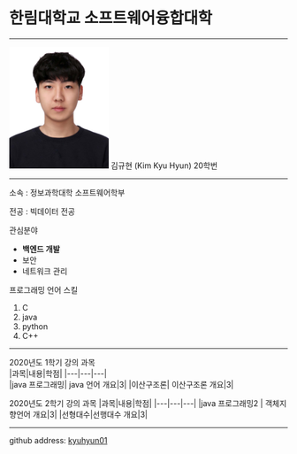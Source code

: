 # 한림대학교 소프트웨어융합대학
---
<img src=증명사진.jpg height=220 width=180>
김규현 (Kim Kyu Hyun) 20학번

---

소속 : 정보과학대학 소프트웨어학부 

전공 : 빅데이터 전공 

관심분야   
*  **백엔드 개발**
* 보안
* 네트워크 관리   

프로그래밍 언어 스킬
1. C
2. java
3. python
4. C++   


---------------

2020년도 1학기 강의 과목   
|과목|내용|학점|
|---|---|---|   
|java 프로그래밍| java 언어 개요|3|
|이산구조론| 이산구조론 개요|3|

2020년도 2학기 강의 과목
|과목|내용|학점|
|---|---|---|
|java 프로그래밍2 | 객체지향언어 개요|3|
|선형대수|선행대수 개요|3|

---
github address: [kyuhyun01][github] 

[github]:http://github.com/kyuhyun01 




